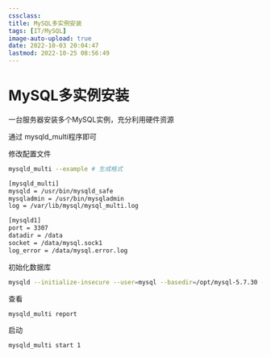 ```yaml
---
cssclass:
title: MySQL多实例安装
tags: [IT/MySQL]
image-auto-upload: true
date: 2022-10-03 20:04:47
lastmod: 2022-10-25 08:56:49
---
```

# MySQL多实例安装
一台服务器安装多个MySQL实例，充分利用硬件资源

通过 mysqld_multi程序即可

修改配置文件

```Bash
mysqld_multi --example # 生成格式

[mysqld_multi]
mysqld = /usr/bin/mysqld_safe
mysqladmin = /usr/bin/mysqladmin
log = /var/lib/mysql/mysql_multi.log

[mysqld1]
port = 3307
datadir = /data
socket = /data/mysql.sock1
log_error = /data/mysql.error.log
```

初始化数据库

```Bash
mysqld --initialize-insecure --user=mysql --basedir=/opt/mysql-5.7.30 --datadir=/data
```

查看

```Bash
mysqld_multi report
```

启动

```Bash
mysqld_multi start 1
```